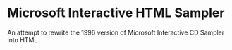 # Microsoft Interactive HTML Sampler
An attempt to rewrite the 1996 version of Microsoft Interactive CD Sampler into HTML.
